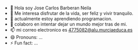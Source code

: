 - 👋 Hola soy Jose Carlos Barberan Neila
- 👀 Me interesa disfrutar de la vida, ser feliz y vivir tranquilo. 
- 🌱 actualmente estoy aprendiendo programacion.
- 💞️ colaboro en intentar dejar un mundo mejor tras de mi.
- :mailbox: mi correo electronico es 4775082@alu.murciaeduca.es
- 😄 Pronouns: ...
- ⚡ Fun fact: ...

<!---
JCBN94/JCBN94 is a ✨ special ✨ repository because its `README.md` (this file) appears on your GitHub profile.
You can click the Preview link to take a look at your changes.
--->
